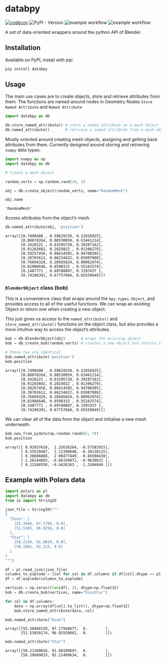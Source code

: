# databpy


[![codecov](https://codecov.io/gh/BradyAJohnston/databpy/graph/badge.svg?token=KFuu67hzAz)](https://codecov.io/gh/BradyAJohnston/databpy)
![PyPI - Version](https://img.shields.io/pypi/v/databpy.png) ![example
workflow](https://github.com/bradyajohnston/databpy/actions/workflows/tests.yml/badge.svg)
![example
workflow](https://github.com/bradyajohnston/databpy/actions/workflows/ci-cd.yml/badge.svg)

A set of data-oriented wrappers around the python API of Blender.

## Installation

Available on PyPI, install with pip:

``` bash
pip install databpy
```

## Usage

The main use cases are to create objects, store and retrieve attributes
from them. The functions are named around nodes in Geometry Nodes
`Store Named Attribute` and `Named Attribute`

``` python
import databpy as db

db.store_named_attribute() # store a named attribute on a mesh object
db.named_attribute()       # retrieve a named attribute from a mesh object
```

Mostly oriented around creating mesh objects, assigning and getting back
attributes from them. Currently designed around storing and retrieving
`numpy` data types:

``` python
import numpy as np
import databpy as db

# Create a mesh object

random_verts = np.random.rand(10, 3)

obj = db.create_object(random_verts, name="RandomMesh")

obj.name
```

    'RandomMesh'

Access attributes from the object’s mesh.

``` python
db.named_attribute(obj, 'position')
```

    array([[0.7498408 , 0.59629339, 0.22656925],
           [0.80878264, 0.00530059, 0.63461214],
           [0.3428221 , 0.63295728, 0.39287162],
           [0.91283602, 0.2825022 , 0.01396279],
           [0.50257456, 0.86614585, 0.94700205],
           [0.38765612, 0.66234422, 0.65887088],
           [0.76694328, 0.28565824, 0.80962974],
           [0.81986648, 0.8590315 , 0.55242574],
           [0.1487771 , 0.69788897, 0.3397437 ],
           [0.74296391, 0.67757684, 0.65559649]])

### `BlenderObject` class (bob)

This is a convenience class that wraps around the `bpy.types.Object`,
and provides access to all of the useful functions. We can wrap an
existing Object or return one when creating a new object.

This just gives us access to the `named_attribute()` and
`store_named_attribute()` functions on the object class, but also
provides a more intuitive way to access the object’s attributes.

``` python
bob = db.BlenderObject(obj)       # wraps the existing object 
bob = db.create_bob(random_verts) # creates a new object and returns it already wrapped

# these two are identical
bob.named_attribute('position')
bob.position
```

    array([[0.7498408 , 0.59629339, 0.22656925],
           [0.80878264, 0.00530059, 0.63461214],
           [0.3428221 , 0.63295728, 0.39287162],
           [0.91283602, 0.2825022 , 0.01396279],
           [0.50257456, 0.86614585, 0.94700205],
           [0.38765612, 0.66234422, 0.65887088],
           [0.76694328, 0.28565824, 0.80962974],
           [0.81986648, 0.8590315 , 0.55242574],
           [0.1487771 , 0.69788897, 0.3397437 ],
           [0.74296391, 0.67757684, 0.65559649]])

We can clear all of the data from the object and initialise a new mesh
underneath:

``` python
bob.new_from_pydata(np.random.randn(5, 3))
bob.position
```

    array([[ 0.92037618,  1.32638264, -0.57582915],
           [ 0.55520487,  1.12398648, -0.38138115],
           [ 0.38686866,  2.08477449, -0.84588438],
           [-1.26144683, -0.66156071, -0.9639622 ],
           [ 0.12168558, -0.4426263 , -1.3104049 ]])

## Example with Polars data

``` python
import polars as pl
import databpy as db
from io import StringIO

json_file = StringIO("""
{
  "Dino": [
    [55.3846, 97.1795, 0.0],
    [51.5385, 96.0256, 0.0]
  ],
  "Star": [
    [58.2136, 91.8819, 0.0],
    [58.1961, 92.215, 0.0]
  ]
}
""")

df = pl.read_json(json_file)
columns_to_explode = [col for col in df.columns if df[col].dtype == pl.List(pl.List)]
df = df.explode(columns_to_explode)

vertices = np.zeros((len(df), 3), dtype=np.float32)
bob = db.create_bob(vertices, name="DinoStar")

for col in df.columns:
    data = np.array(df[col].to_list(), dtype=np.float32)
    bob.store_named_attribute(data, col)

bob.named_attribute("Dino")
```

    array([[55.38460159, 97.17949677,  0.        ],
           [51.53850174, 96.02559662,  0.        ]])

``` python
bob.named_attribute("Star")
```

    array([[58.21360016, 91.88189697,  0.        ],
           [58.19609833, 92.21499634,  0.        ]])
